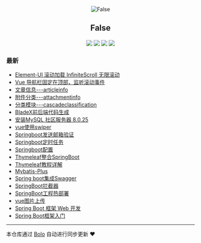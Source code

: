 <p align="center"><img alt="False" src="https://q1.qlogo.cn/g?b=qq&nk=2877406366&s=640"></p><h2 align="center">
False
</h2>

<h4 align="center"></h4>
<p align="center"><a title="False" target="_blank" href="https://github.com/Simplecxp/bolo-blog"><img src="https://img.shields.io/github/last-commit/Simplecxp/bolo-blog.svg?style=flat-square&color=FF9900"></a>
<a title="GitHub repo size in bytes" target="_blank" href="https://github.com/Simplecxp/bolo-blog"><img src="https://img.shields.io/github/repo-size/Simplecxp/bolo-blog.svg?style=flat-square"></a>
<a title="Bolo Version" target="_blank" href="https://github.com/adlered/bolo-solo"><img src="https://img.shields.io/badge/bolo-v2.5 稳定版-f1e05a.svg?style=flat-square&color=blueviolet"></a>
<a title="Hits" target="_blank" href="https://github.com/88250/hits"><img src="https://hits.b3log.org/Simplecxp/bolo-blog.svg"></a></p>

### 最新

* [Element-UI 滚动加载 InfiniteScroll 无限滚动](http://8.140.45.252/articles/2021/08/18/1629217574925.html)
* [Vue 导航栏固定在顶部，监听滚动事件](http://8.140.45.252/articles/2021/08/18/1629217364923.html)
* [文章信息---articleinfo](http://8.140.45.252/articles/2021/07/18/1627662793792.html)
* [附件分类---attachmentinfo](http://8.140.45.252/articles/2021/07/17/1627662485936.html)
* [分类模块---cascadeclassification](http://8.140.45.252/articles/2021/07/16/1627661985686.html)
* [BladeX前后端代码生成](http://8.140.45.252/articles/2021/07/15/1627661475200.html)
* [安装MySQL 社区服务器 8.0.25](http://8.140.45.252/articles/2021/07/05/1625470302166.html)
* [vue使用swiper](http://8.140.45.252/articles/2021/07/04/1625330820090.html)
* [Springboot发送邮箱验证](http://8.140.45.252/articles/2021/06/21/1624283869066.html)
* [Springboot定时任务](http://8.140.45.252/articles/2021/06/21/1624282736273.html)
* [Springboot配置](http://8.140.45.252/articles/2021/06/21/1624282840995.html)
* [Thymeleaf整合SpringBoot](http://8.140.45.252/articles/2021/06/21/1624282611881.html)
* [Thymeleaf教程详解](http://8.140.45.252/articles/2021/06/21/1624282572226.html)
* [Mybatis-Plus](http://8.140.45.252/articles/2021/06/21/1624281502473.html)
* [Spring boot集成Swagger](http://8.140.45.252/articles/2021/06/21/1624282665733.html)
* [SpringBoot拦截器](http://8.140.45.252/articles/2021/06/21/1624283059389.html)
* [SpringBoot工程热部署](http://8.140.45.252/articles/2021/06/21/1624282701951.html)
* [vue图片上传](http://8.140.45.252/articles/2021/06/04/1622774691699.html)
* [Spring Boot 框架 Web 开发](http://8.140.45.252/articles/2021/06/21/1624282382407.html)
* [Spring Boot框架入门](http://8.140.45.252/articles/2021/06/21/1624281618837.html)



---

本仓库通过 [Bolo](https://github.com/adlered/bolo-solo) 自动进行同步更新 ❤️ 